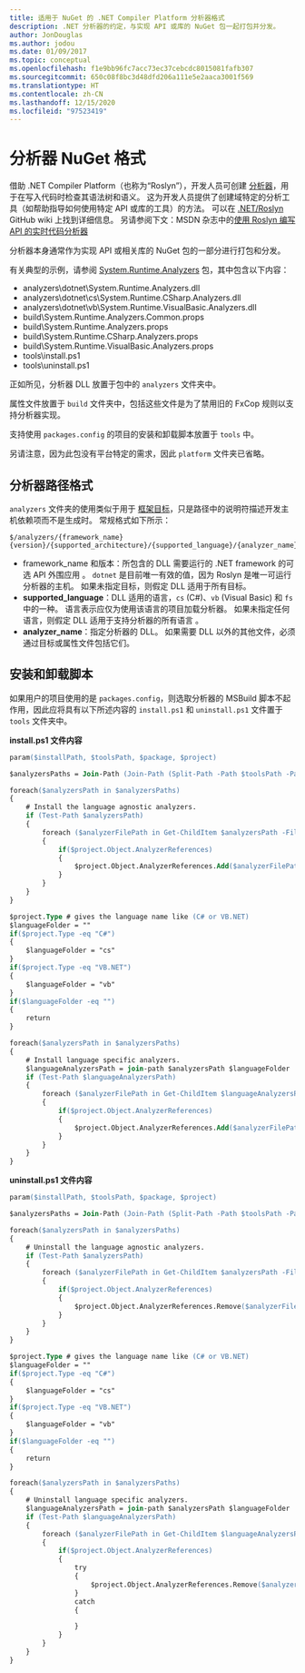 ```yaml
---
title: 适用于 NuGet 的 .NET Compiler Platform 分析器格式
description: .NET 分析器的约定，与实现 API 或库的 NuGet 包一起打包并分发。
author: JonDouglas
ms.author: jodou
ms.date: 01/09/2017
ms.topic: conceptual
ms.openlocfilehash: f1e9bb96fc7acc73ec37cebcdc8015081fafb307
ms.sourcegitcommit: 650c08f8bc3d48dfd206a111e5e2aaca3001f569
ms.translationtype: HT
ms.contentlocale: zh-CN
ms.lasthandoff: 12/15/2020
ms.locfileid: "97523419"
---
```

# <a name="analyzer-nuget-formats"></a>分析器 NuGet 格式

借助 .NET Compiler Platform（也称为“Roslyn”），开发人员可创建 [分析器](https://github.com/dotnet/roslyn/blob/master/docs/wiki/How-To-Write-a-C%23-Analyzer-and-Code-Fix.md)，用于在写入代码时检查其语法树和语义。 这为开发人员提供了创建域特定的分析工具（如帮助指导如何使用特定 API 或库的工具）的方法。 可以在 [.NET/Roslyn](https://github.com/dotnet/roslyn/wiki) GitHub wiki 上找到详细信息。 另请参阅下文：MSDN 杂志中的[使用 Roslyn 编写 API 的实时代码分析器](/archive/msdn-magazine/2014/special-issue/csharp-and-visual-basic-use-roslyn-to-write-a-live-code-analyzer-for-your-api)

分析器本身通常作为实现 API 或相关库的 NuGet 包的一部分进行打包和分发。

有关典型的示例，请参阅 [System.Runtime.Analyzers](https://www.nuget.org/packages/System.Runtime.Analyzers) 包，其中包含以下内容：

- analyzers\dotnet\System.Runtime.Analyzers.dll
- analyzers\dotnet\cs\System.Runtime.CSharp.Analyzers.dll
- analyzers\dotnet\vb\System.Runtime.VisualBasic.Analyzers.dll
- build\System.Runtime.Analyzers.Common.props
- build\System.Runtime.Analyzers.props
- build\System.Runtime.CSharp.Analyzers.props
- build\System.Runtime.VisualBasic.Analyzers.props
- tools\install.ps1
- tools\uninstall.ps1

正如所见，分析器 DLL 放置于包中的 `analyzers` 文件夹中。

属性文件放置于 `build` 文件夹中，包括这些文件是为了禁用旧的 FxCop 规则以支持分析器实现。

支持使用 `packages.config` 的项目的安装和卸载脚本放置于 `tools` 中。

另请注意，因为此包没有平台特定的需求，因此 `platform` 文件夹已省略。


## <a name="analyzers-path-format"></a>分析器路径格式

`analyzers` 文件夹的使用类似于用于 [框架目标](../create-packages/supporting-multiple-target-frameworks.md)，只是路径中的说明符描述开发主机依赖项而不是生成时。 常规格式如下所示：

    $/analyzers/{framework_name}{version}/{supported_architecture}/{supported_language}/{analyzer_name}.dll

- framework_name 和版本：所包含的 DLL 需要运行的 .NET framework 的可选 API 外围应用    。 `dotnet` 是目前唯一有效的值，因为 Roslyn 是唯一可运行分析器的主机。 如果未指定目标，则假定 DLL 适用于所有目标。 
- **supported_language**：DLL 适用的语言，`cs` (C#)、`vb` (Visual Basic) 和 `fs` 中的一种。 语言表示应仅为使用该语言的项目加载分析器。 如果未指定任何语言，则假定 DLL 适用于支持分析器的所有语言  。
- **analyzer_name**：指定分析器的 DLL。 如果需要 DLL 以外的其他文件，必须通过目标或属性文件包括它们。


## <a name="install-and-uninstall-scripts"></a>安装和卸载脚本

如果用户的项目使用的是 `packages.config`，则选取分析器的 MSBuild 脚本不起作用，因此应将具有以下所述内容的 `install.ps1` 和 `uninstall.ps1` 文件置于 `tools` 文件夹中。

**install.ps1 文件内容**

```ps
param($installPath, $toolsPath, $package, $project)

$analyzersPaths = Join-Path (Join-Path (Split-Path -Path $toolsPath -Parent) "analyzers" ) * -Resolve

foreach($analyzersPath in $analyzersPaths)
{
    # Install the language agnostic analyzers.
    if (Test-Path $analyzersPath)
    {
        foreach ($analyzerFilePath in Get-ChildItem $analyzersPath -Filter *.dll)
        {
            if($project.Object.AnalyzerReferences)
            {
                $project.Object.AnalyzerReferences.Add($analyzerFilePath.FullName)
            }
        }
    }
}

$project.Type # gives the language name like (C# or VB.NET)
$languageFolder = ""
if($project.Type -eq "C#")
{
    $languageFolder = "cs"
}
if($project.Type -eq "VB.NET")
{
    $languageFolder = "vb"
}
if($languageFolder -eq "")
{
    return
}

foreach($analyzersPath in $analyzersPaths)
{
    # Install language specific analyzers.
    $languageAnalyzersPath = join-path $analyzersPath $languageFolder
    if (Test-Path $languageAnalyzersPath)
    {
        foreach ($analyzerFilePath in Get-ChildItem $languageAnalyzersPath -Filter *.dll)
        {
            if($project.Object.AnalyzerReferences)
            {
                $project.Object.AnalyzerReferences.Add($analyzerFilePath.FullName)
            }
        }
    }
}
```


**uninstall.ps1 文件内容**

```ps
param($installPath, $toolsPath, $package, $project)

$analyzersPaths = Join-Path (Join-Path (Split-Path -Path $toolsPath -Parent) "analyzers" ) * -Resolve

foreach($analyzersPath in $analyzersPaths)
{
    # Uninstall the language agnostic analyzers.
    if (Test-Path $analyzersPath)
    {
        foreach ($analyzerFilePath in Get-ChildItem $analyzersPath -Filter *.dll)
        {
            if($project.Object.AnalyzerReferences)
            {
                $project.Object.AnalyzerReferences.Remove($analyzerFilePath.FullName)
            }
        }
    }
}

$project.Type # gives the language name like (C# or VB.NET)
$languageFolder = ""
if($project.Type -eq "C#")
{
    $languageFolder = "cs"
}
if($project.Type -eq "VB.NET")
{
    $languageFolder = "vb"
}
if($languageFolder -eq "")
{
    return
}

foreach($analyzersPath in $analyzersPaths)
{
    # Uninstall language specific analyzers.
    $languageAnalyzersPath = join-path $analyzersPath $languageFolder
    if (Test-Path $languageAnalyzersPath)
    {
        foreach ($analyzerFilePath in Get-ChildItem $languageAnalyzersPath -Filter *.dll)
        {
            if($project.Object.AnalyzerReferences)
            {
                try
                {
                    $project.Object.AnalyzerReferences.Remove($analyzerFilePath.FullName)
                }
                catch
                {

                }
            }
        }
    }
}
```
